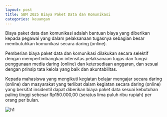 ```yaml
---
layout: post
title: SBM 2025 Biaya Paket Data dan Komunikasi
categories: keuangan
---
```


Biaya paket data dan komunikasi adalah bantuan biaya yang diberikan kepada pegawai yang dalam pelaksanaan tugasnya sebagian besar membutuhkan komunikasi secara daring (online).

Pemberian biaya paket data dan komunikasi dilakukan secara selektif dengan mempertimbangkan intensitas pelaksanaan tugas dan fungsi penggunaan media daring (online) dan ketersediaan anggaran, dan sesuai dengan prinsip tata kelola yang baik dan akuntabilitas.

Kepada mahasiswa yang mengikuti kegiatan belajar mengajar secara daring (online) dan masyarakat yang terlibat dalam kegiatan secara daring (online) yang bersifat insidentil dapat diberikan biaya paket data sesuai kebutuhan paling tinggi sebesar Rp150.000,00 (seratus lima puluh ribu rupiah) per orang per bulan.

![h1](https://blogger.googleusercontent.com/img/b/R29vZ2xl/AVvXsEhNmB_jy2R9JZio8MiEzktxqxR0mHcbBjF7Yrj5LUGpUC0VT7YbLLXxFSyvzbc7_5TZJp0Gf0dudVvfULezGuo2YKpQzsyow0YOyYUu6v6MmBMt0So38qJ3uqEGZqlP-2HHdnX0o7BNWucX5gBuyc2v_RqR9hnWMKSxlrKgENf35TepbA/s1600/SBM_2025_Page_016.jpg)